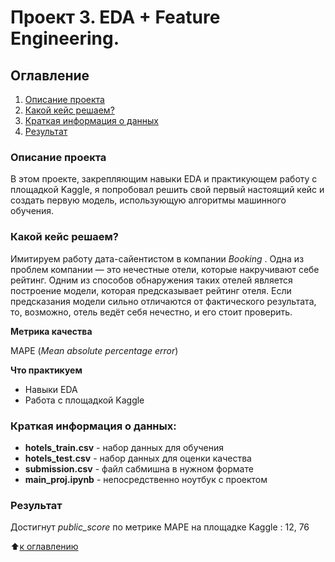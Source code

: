 # Проект 3. EDA + Feature Engineering.

## Оглавление

1. [Описание проекта](#описание-проекта)
2. [Какой кейс решаем?](#какой-кейс-решаем)
3. [Краткая информация о данных](#краткая-информация-о-данных)
4. [Результат](#результат)

### Описание проекта

В этом  проекте, закрепляющим навыки EDA и практикующем работу с площадкой Kaggle, я попробовал решить свой первый настоящий кейс и создать первую модель, использующую алгоритмы машинного обучения.

### Какой кейс решаем?

Имитируем работу дата-сайентистом в компании  *Booking* . Одна из проблем компании — это нечестные отели, которые накручивают себе рейтинг. Одним из способов обнаружения таких отелей является построение модели, которая предсказывает рейтинг отеля. Если предсказания модели сильно отличаются от фактического результата, то, возможно, отель ведёт себя нечестно, и его стоит проверить.

**Метрика качества**

MAPE (*Mean absolute percentage error*)

**Что практикуем**

* Навыки EDA
* Работа с площадкой Kaggle

### Краткая информация о данных:

* **hotels_train.csv** - набор данных для обучения
* **hotels_test.csv** - набор данных для оценки качества
* **submission.csv** - файл сабмишна в нужном формате
* **main_proj.ipynb** - непосредственно ноутбук с проектом

### Результат

 Достигнут *public_score* по метрике MAPE на площадке Kaggle : 12, 76

⬆️[к оглавлению](#Оглавление)
